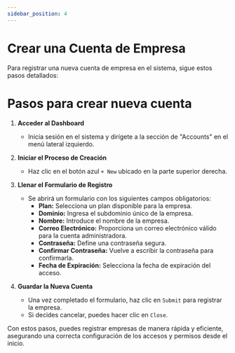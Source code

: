 ```yaml
---
sidebar_position: 4
---
```


# Crear una Cuenta de Empresa

Para registrar una nueva cuenta de empresa en el sistema, sigue estos pasos detallados:

# Pasos para crear nueva cuenta

1. **Acceder al Dashboard**
   - Inicia sesión en el sistema y dirígete a la sección de "Accounts" en el menú lateral izquierdo.

2. **Iniciar el Proceso de Creación**
   - Haz clic en el botón azul `+ New` ubicado en la parte superior derecha.

3. **Llenar el Formulario de Registro**
   - Se abrirá un formulario con los siguientes campos obligatorios:
     - **Plan:** Selecciona un plan disponible para la empresa.
     - **Dominio:** Ingresa el subdominio único de la empresa.
     - **Nombre:** Introduce el nombre de la empresa.
     - **Correo Electrónico:** Proporciona un correo electrónico válido para la cuenta administradora.
     - **Contraseña:** Define una contraseña segura.
     - **Confirmar Contraseña:** Vuelve a escribir la contraseña para confirmarla.
     - **Fecha de Expiración:** Selecciona la fecha de expiración del acceso.

4. **Guardar la Nueva Cuenta**
   - Una vez completado el formulario, haz clic en `Submit` para registrar la empresa.
   - Si decides cancelar, puedes hacer clic en `Close`.

Con estos pasos, puedes registrar empresas de manera rápida y eficiente, asegurando una correcta configuración de los accesos y permisos desde el inicio.
